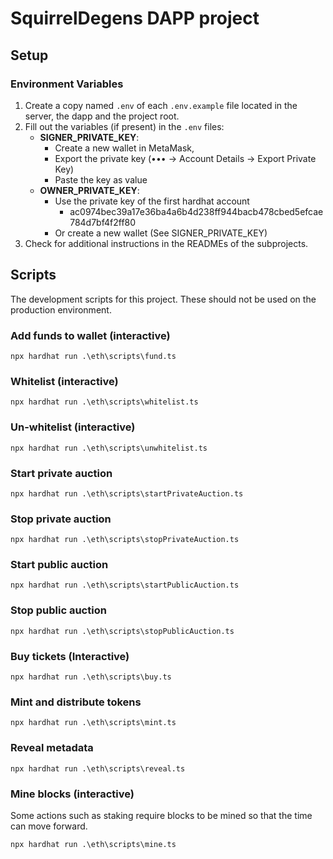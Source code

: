# SquirrelDegens DAPP project

## Setup

### Environment Variables

1. Create a copy named `.env` of each `.env.example` file located in the server, the dapp and the project root.
2. Fill out the variables (if present) in the `.env` files:
    - **SIGNER_PRIVATE_KEY**:
        - Create a new wallet in MetaMask,
        - Export the private key (&bullet;&bullet;&bullet; -> Account Details -> Export Private Key)
        - Paste the key as value
    - **OWNER_PRIVATE_KEY**:
        - Use the private key of the first hardhat account
            - ac0974bec39a17e36ba4a6b4d238ff944bacb478cbed5efcae784d7bf4f2ff80
        - Or create a new wallet (See SIGNER_PRIVATE_KEY)
3. Check for additional instructions in the READMEs of the subprojects.

## Scripts

The development scripts for this project. These should not be used on the production environment.

### Add funds to wallet (interactive)

```shell
npx hardhat run .\eth\scripts\fund.ts
```

### Whitelist (interactive)

```shell
npx hardhat run .\eth\scripts\whitelist.ts
```

### Un-whitelist (interactive)

```shell
npx hardhat run .\eth\scripts\unwhitelist.ts
```

### Start private auction

```shell
npx hardhat run .\eth\scripts\startPrivateAuction.ts
```

### Stop private auction

```shell
npx hardhat run .\eth\scripts\stopPrivateAuction.ts
```

### Start public auction

```shell
npx hardhat run .\eth\scripts\startPublicAuction.ts
```

### Stop public auction

```shell
npx hardhat run .\eth\scripts\stopPublicAuction.ts
```

### Buy tickets (Interactive)

```shell
npx hardhat run .\eth\scripts\buy.ts
```

### Mint and distribute tokens

```shell
npx hardhat run .\eth\scripts\mint.ts
```

### Reveal metadata

```shell
npx hardhat run .\eth\scripts\reveal.ts
```

### Mine blocks (interactive)

Some actions such as staking require blocks to be mined so that the time can move forward.

```shell
npx hardhat run .\eth\scripts\mine.ts
```